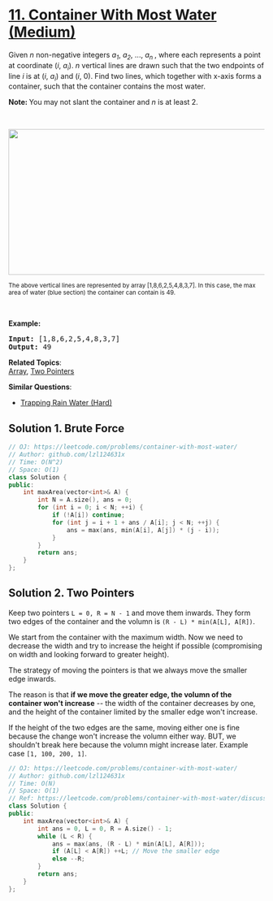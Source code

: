 # [11. Container With Most Water (Medium)](https://leetcode.com/problems/container-with-most-water/)

<p>Given <i>n</i> non-negative integers <i>a<sub>1</sub></i>, <i>a<sub>2</sub></i>, ..., <i>a<sub>n&nbsp;</sub></i>, where each represents a point at coordinate (<i>i</i>, <i>a<sub>i</sub></i>). <i>n</i> vertical lines are drawn such that the two endpoints of line <i>i</i> is at (<i>i</i>, <i>a<sub>i</sub></i>) and (<i>i</i>, 0). Find two lines, which together with x-axis forms a container, such that the container contains the most water.</p>

<p><strong>Note:&nbsp;</strong>You may not slant the container and <i>n</i> is at least 2.</p>

<p>&nbsp;</p>

<p><img alt="" src="https://s3-lc-upload.s3.amazonaws.com/uploads/2018/07/17/question_11.jpg" style="width: 600px; height: 287px;"></p>

<p><small>The above vertical lines are represented by array [1,8,6,2,5,4,8,3,7]. In this case, the max area of water (blue section) the container can contain&nbsp;is 49. </small></p>

<p>&nbsp;</p>

<p><strong>Example:</strong></p>

<pre><strong>Input:</strong> [1,8,6,2,5,4,8,3,7]
<strong>Output:</strong> 49</pre>

**Related Topics**:  
[Array](https://leetcode.com/tag/array/), [Two Pointers](https://leetcode.com/tag/two-pointers/)

**Similar Questions**:
* [Trapping Rain Water (Hard)](https://leetcode.com/problems/trapping-rain-water/)

## Solution 1. Brute Force

```cpp
// OJ: https://leetcode.com/problems/container-with-most-water/
// Author: github.com/lzl124631x
// Time: O(N^2)
// Space: O(1)
class Solution {
public:
    int maxArea(vector<int>& A) {
        int N = A.size(), ans = 0;
        for (int i = 0; i < N; ++i) {
            if (!A[i]) continue;
            for (int j = i + 1 + ans / A[i]; j < N; ++j) {
                ans = max(ans, min(A[i], A[j]) * (j - i));
            }
        }
        return ans;
    }
};
```

## Solution 2. Two Pointers

Keep two pointers `L = 0, R = N - 1` and move them inwards. They form two edges of the container and the volumn is `(R - L) * min(A[L], A[R])`.

We start from the container with the maximum width. Now we need to decrease the width and try to increase the height if possible (compromising on width and looking forward to greater height).

The strategy of moving the pointers is that we always move the smaller edge inwards.

The reason is that **if we move the greater edge, the volumn of the container won't increase** -- the width of the container decreases by one, and the height of the container limited by the smaller edge won't increase.

If the height of the two edges are the same, moving either one is fine because the change won't increase the volumn either way. BUT, we shouldn't break here because the volumn might increase later. Example case `[1, 100, 200, 1]`.

```cpp
// OJ: https://leetcode.com/problems/container-with-most-water/
// Author: github.com/lzl124631x
// Time: O(N)
// Space: O(1)
// Ref: https://leetcode.com/problems/container-with-most-water/discuss/6099/yet-another-way-to-see-what-happens-in-the-on-algorithm
class Solution {
public:
    int maxArea(vector<int>& A) {
        int ans = 0, L = 0, R = A.size() - 1;
        while (L < R) {
            ans = max(ans, (R - L) * min(A[L], A[R]));
            if (A[L] < A[R]) ++L; // Move the smaller edge
            else --R;
        }
        return ans;
    }
};
```